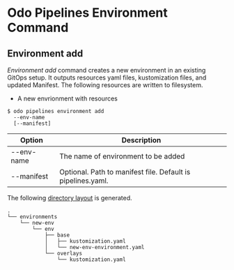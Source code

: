 # Odo Pipelines Environment Command

## Environment add

_Environment add_ command creates a new environment in an existing GitOps setup.  It outputs resources yaml files, kustomization files, and updated Manifest.  The following resources are written to filesystem.
   
* A new envrionment with resources

```shell
$ odo pipelines environment add 
  --env-name 
  [--manifest]
```

| Option                  | Description |
| ----------------------- | ----------- |
| --env-name              | The name of environment to be added|
| --manifest    | Optional.  Path to manifest file.  Default is pipelines.yaml. |


The following [directory layout](output) is generated.

```shell
.
└── environments
    └── new-env
        └── env
            ├── base
            │   ├── kustomization.yaml
            │   └── new-env-environment.yaml
            └── overlays
                └── kustomization.yaml
```
  
